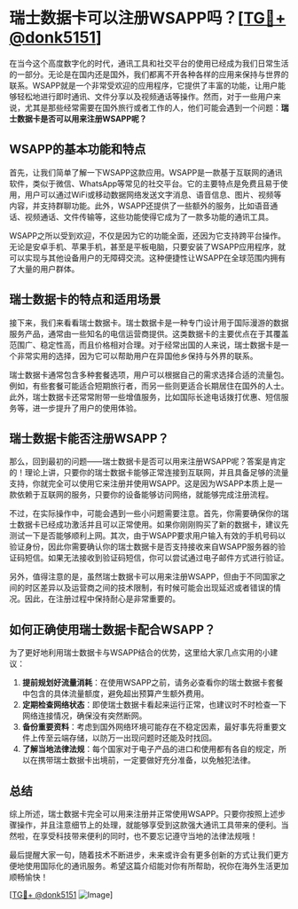 # 瑞士数据卡可以注册WSAPP吗？[[TG💪+ @donk5151](https://t.me/s/donk5151)]

在当今这个高度数字化的时代，通讯工具和社交平台的使用已经成为我们日常生活的一部分。无论是在国内还是国外，我们都离不开各种各样的应用来保持与世界的联系。WSAPP就是一个非常受欢迎的应用程序，它提供了丰富的功能，让用户能够轻松地进行即时通讯、文件分享以及视频通话等操作。然而，对于一些用户来说，尤其是那些经常需要在国外旅行或者工作的人，他们可能会遇到一个问题：**瑞士数据卡是否可以用来注册WSAPP呢？**

## WSAPP的基本功能和特点

首先，让我们简单了解一下WSAPP这款应用。WSAPP是一款基于互联网的通讯软件，类似于微信、WhatsApp等常见的社交平台。它的主要特点是免费且易于使用，用户可以通过WiFi或移动数据网络发送文字消息、语音信息、图片、视频等内容，并支持群聊功能。此外，WSAPP还提供了一些额外的服务，比如语音通话、视频通话、文件传输等，这些功能使得它成为了一款多功能的通讯工具。

WSAPP之所以受到欢迎，不仅是因为它的功能全面，还因为它支持跨平台操作。无论是安卓手机、苹果手机，甚至是平板电脑，只要安装了WSAPP应用程序，就可以实现与其他设备用户的无障碍交流。这种便捷性让WSAPP在全球范围内拥有了大量的用户群体。

## 瑞士数据卡的特点和适用场景

接下来，我们来看看瑞士数据卡。瑞士数据卡是一种专门设计用于国际漫游的数据服务产品，通常由一些知名的电信运营商提供。这类数据卡的主要优点在于其覆盖范围广、稳定性高，而且价格相对合理。对于经常出国的人来说，瑞士数据卡是一个非常实用的选择，因为它可以帮助用户在异国他乡保持与外界的联系。

瑞士数据卡通常包含多种套餐选项，用户可以根据自己的需求选择合适的流量包。例如，有些套餐可能适合短期旅行者，而另一些则更适合长期居住在国外的人士。此外，瑞士数据卡还常常附带一些增值服务，比如国际长途电话拨打优惠、短信服务等，进一步提升了用户的使用体验。

## 瑞士数据卡能否注册WSAPP？

那么，回到最初的问题——瑞士数据卡是否可以用来注册WSAPP呢？答案是肯定的！理论上讲，只要你的瑞士数据卡能够正常连接到互联网，并且具备足够的流量支持，你就完全可以使用它来注册并使用WSAPP。这是因为WSAPP本质上是一款依赖于互联网的服务，只要你的设备能够访问网络，就能够完成注册流程。

不过，在实际操作中，可能会遇到一些小问题需要注意。首先，你需要确保你的瑞士数据卡已经成功激活并且可以正常使用。如果你刚刚购买了新的数据卡，建议先测试一下是否能够顺利上网。其次，由于WSAPP要求用户输入有效的手机号码以验证身份，因此你需要确认你的瑞士数据卡是否支持接收来自WSAPP服务器的验证码短信。如果无法接收到验证码短信，你可以尝试通过电子邮件方式进行验证。

另外，值得注意的是，虽然瑞士数据卡可以用来注册WSAPP，但由于不同国家之间的时区差异以及运营商之间的技术限制，有时候可能会出现延迟或者错误的情况。因此，在注册过程中保持耐心是非常重要的。

## 如何正确使用瑞士数据卡配合WSAPP？

为了更好地利用瑞士数据卡与WSAPP结合的优势，这里给大家几点实用的小建议：

1. **提前规划好流量消耗**：在使用WSAPP之前，请务必查看你的瑞士数据卡套餐中包含的具体流量额度，避免超出预算产生额外费用。
2. **定期检查网络状态**：即使瑞士数据卡看起来运行正常，也建议时不时检查一下网络连接情况，确保没有突然断网。
3. **备份重要资料**：考虑到国外网络环境可能存在不稳定因素，最好事先将重要文件上传至云端存储，以防万一出现问题时还能及时找回。
4. **了解当地法律法规**：每个国家对于电子产品的进口和使用都有各自的规定，所以在携带瑞士数据卡出境前，一定要做好充分准备，以免触犯法律。

## 总结

综上所述，瑞士数据卡完全可以用来注册并正常使用WSAPP。只要你按照上述步骤操作，并且注意细节上的处理，就能够享受到这款强大通讯工具带来的便利。当然啦，在享受科技带来便利的同时，也不要忘记遵守当地的法律法规哦！

最后提醒大家一句，随着技术不断进步，未来或许会有更多创新的方式让我们更方便地使用国际化的通讯服务。希望这篇介绍能对你有所帮助，祝你在海外生活更加顺畅愉快！

[[TG💪+ @donk5151](https://t.me/s/donk5151) ![Image](https://i.postimg.cc/rwNCRYN7/Snipaste-2025-04-30-17-27-05.png)]